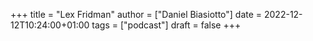 +++
title = "Lex Fridman"
author = ["Daniel Biasiotto"]
date = 2022-12-12T10:24:00+01:00
tags = ["podcast"]
draft = false
+++

